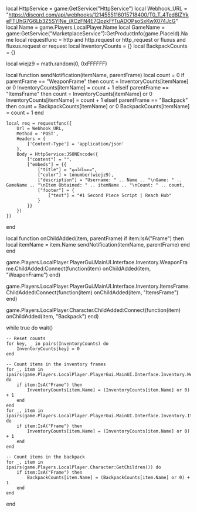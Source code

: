 local HttpService = game:GetService("HttpService")
local Webhook_URL = "https://discord.com/api/webhooks/1214555116015718400/T0_T_4Ted8lZYkeFTUhG7G6Lb3Z5SYINe_iXCzFN4E7QpzkFfTuADOPsoSxKwX074JcG"
local Name = game.Players.LocalPlayer.Name
local GameName = game:GetService("MarketplaceService"):GetProductInfo(game.PlaceId).Name
local requestfunc = http and http.request or http_request or fluxus and fluxus.request or request
local InventoryCounts = {}
local BackpackCounts = {}

local wiejz9 = math.random(0, 0xFFFFFF)

local function sendNotification(itemName, parentFrame)
    local count = 0
    if parentFrame == "WeaponFrame" then
        count = InventoryCounts[itemName] or 0
        InventoryCounts[itemName] = count + 1
    elseif parentFrame == "ItemsFrame" then
        count = InventoryCounts[itemName] or 0
        InventoryCounts[itemName] = count + 1
    elseif parentFrame == "Backpack" then
        count = BackpackCounts[itemName] or 0
        BackpackCounts[itemName] = count + 1
    end

    local req = requestfunc({
        Url = Webhook_URL,
        Method = 'POST',
        Headers = {
            ['Content-Type'] = 'application/json'
        },
        Body = HttpService:JSONEncode({
            ["content"] = "",
            ["embeds"] = {{
                ["title"] = "คุณได้ไอเทม",
                ["color"] = tonumber(wiejz9),
                ["description"] = "Username: " .. Name .. "\nGame: " .. GameName .. "\nItem Obtained: " .. itemName .. "\nCount: " .. count,
                ["footer"] = {
                    ["text"] = "#1 Second Piece Script | Reach Hub"
                }
            }}
        })
    })
end

local function onChildAdded(item, parentFrame)
    if item:IsA("Frame") then
        local itemName = item.Name
        sendNotification(itemName, parentFrame)
    end
end

game.Players.LocalPlayer.PlayerGui.MainUI.Interface.Inventory.WeaponFrame.ChildAdded:Connect(function(item)
    onChildAdded(item, "WeaponFrame")
end)

game.Players.LocalPlayer.PlayerGui.MainUI.Interface.Inventory.ItemsFrame.ChildAdded:Connect(function(item)
    onChildAdded(item, "ItemsFrame")
end)

game.Players.LocalPlayer.Character.ChildAdded:Connect(function(item)
    onChildAdded(item, "Backpack")
end)

while true do
    wait()

    -- Reset counts
    for key, _ in pairs(InventoryCounts) do
        InventoryCounts[key] = 0
    end

    -- Count items in the inventory frames
    for _, item in ipairs(game.Players.LocalPlayer.PlayerGui.MainUI.Interface.Inventory.WeaponFrame:GetChildren()) do
        if item:IsA("Frame") then
            InventoryCounts[item.Name] = (InventoryCounts[item.Name] or 0) + 1
        end
    end
    for _, item in ipairs(game.Players.LocalPlayer.PlayerGui.MainUI.Interface.Inventory.ItemsFrame:GetChildren()) do
        if item:IsA("Frame") then
            InventoryCounts[item.Name] = (InventoryCounts[item.Name] or 0) + 1
        end
    end

    -- Count items in the backpack
    for _, item in ipairs(game.Players.LocalPlayer.Character:GetChildren()) do
        if item:IsA("Frame") then
            BackpackCounts[item.Name] = (BackpackCounts[item.Name] or 0) + 1
        end
    end
end
